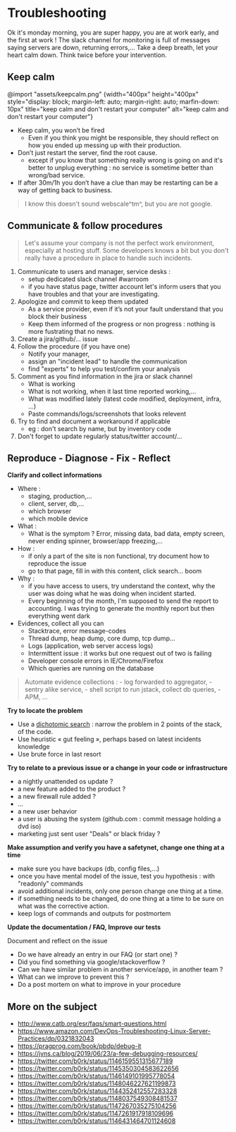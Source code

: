 
# Troubleshooting

Ok it's monday morning, you are super happy, you are at work early, and the first at work !
The slack channel for monitoring is full of messages saying servers are down, returning errors,...
 Take a deep breath, let your heart calm down. Think twice before your intervention.


## Keep calm

@import "assets/keepcalm.png" {width="400px" height="400px" style="display: block; margin-left: auto;  margin-right: auto; marfin-down: 10px" title="keep calm and don't restart your computer" alt="keep calm and don't restart your computer"}

* Keep calm, you won’t be fired
   - Even if you think you might be responsible, they should reflect on how you ended up messing up with their production.
* Don’t just restart the server, find the root cause.
   - except if you know that something really wrong is going on and it's better to unplug everything : no service is sometime better than wrong/bad service.
* If after 30m/1h you don’t have a clue than may be restarting can be a way of getting back to business. 

> I know this doesn't sound webscale^tm^, but you are not google.


## Communicate & follow procedures

> Let's assume your company is not the perfect work environment, especially at hosting stuff. Some developers knows a bit but you don't really have a procedure in place to handle such incidents.

1. Communicate to users and manager, service desks : 
   - setup dedicated slack channel #warroom
   - if you have status page, twitter account let's inform users that you have troubles and that your are investigating.
2. Apologize and commit to keep them updated
   - As a service provider, even if it’s not your fault understand that you block their business
   - Keep them informed of the progress or non progress : nothing is more fustrating that no news.
3. Create a jira/github/... issue
4. Follow the procedure (if you have one)
   - Notify your manager, 
   - assign an "incident lead" to handle the communication
   - find "experts" to help you test/confirm your analysis
5. Comment as you find information in the jira or slack channel
   - What is working
   - What is not working, when it last time reported working,…
   - What was modified lately (latest code modified, deployment, infra, …)
   - Paste commands/logs/screenshots that looks relevent
6. Try to find and document a workaround if applicable 
   - eg : don't search by name, but by inventory code
7. Don't forget to update regularly status/twitter account/...


## Reproduce - Diagnose - Fix - Reflect

**Clarify and collect informations**

 - Where : 
   - staging, production,... 
   - client, server, db,...
   - which browser
   - which mobile device
 - What :
   - What is the symptom ? Error, missing data, bad data, empty screen, never ending spinner, browser/app freezing,…
 - How :
    - if only a part of the site is non functional, try document how to reproduce the issue
    - go to that page, fill in with this content, click search... boom
 - Why :
    - if you have access to users, try understand the context, why the user was doing what he was doing when incident started.
    - Every beginning of the month, I'm supposed to send the report to accounting. I was trying to generate the monthly report but then everything went dark    
 - Evidences, collect all you can    
   - Stacktrace, error message-codes
   - Thread dump, heap dump, core dump, tcp dump...
   - Logs (application, web server access logs)
   - Intermittent issue : it works but one request out of two is failing
   - Developer console errors in IE/Chrome/Firefox
   - Which queries are running on the database

> Automate evidence collections : 
    - log forwarded to aggregator, 
    - sentry alike service, 
    - shell script to run jstack, collect db queries,
    - APM,
    ...

**Try to locate the problem**

* Use a [dichotomic search](https://en.wikipedia.org/wiki/Dichotomic_search) : narrow the problem in 2 points of the stack, of the code.
* Use heuristic « gut feeling », perhaps based on latest incidents knowledge
* Use brute force in last resort

**Try to relate to a previous issue or a change in your code or infrastructure**

* a nightly unattended os update ?
* a new feature added to the product ? 
* a new firewall rule added ?
* ...
* a new user behavior
* a user is abusing the system (github.com : commit message holding a dvd iso)
* marketing just sent user "Deals" or black friday ?


**Make assumption and verify you have a safetynet, change one thing at a time**

* make sure you have backups (db, config files,...)
* once you have mental model of the issue, test you hypothesis : with "readonly" commands
* avoid additional incidents, only one person change one thing at a time.
* if something needs to be changed, do one thing at a time to be sure on what was the corrective action.
* keep logs of commands and outputs for postmortem


**Update the documentation / FAQ, Improve our tests** 

Document and reflect on the issue

- Do we have already an entry in our FAQ (or start one) ?
- Did you find something via google/stackoverflow ?
- Can we have similar problem in another service/app, in another team ?
- What can we improve to prevent this ?
- Do a post mortem on what to improve in your procedure

## More on the subject

- http://www.catb.org/esr/faqs/smart-questions.html 
- https://www.amazon.com/DevOps-Troubleshooting-Linux-Server-Practices/dp/0321832043 
- https://pragprog.com/book/pbdp/debug-it 
- https://jvns.ca/blog/2019/06/23/a-few-debugging-resources/
- https://twitter.com/b0rk/status/1146159551315677189
- https://twitter.com/b0rk/status/1145350304583622656
- https://twitter.com/b0rk/status/1146149101995778054
- https://twitter.com/b0rk/status/1148046227621199873
- https://twitter.com/b0rk/status/1144352412557283328
- https://twitter.com/b0rk/status/1148037549308481537
- https://twitter.com/b0rk/status/1147267035275104256
- https://twitter.com/b0rk/status/1147261917918109696
- https://twitter.com/b0rk/status/1146431464701124608